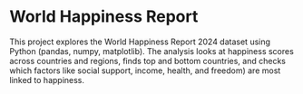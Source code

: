 # World Happiness Report
This project explores the World Happiness Report 2024 dataset using Python (pandas, numpy, matplotlib). The analysis looks at happiness scores across countries and regions, finds top and bottom countries, and checks which factors like social support, income, health, and freedom) are most linked to happiness.
